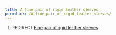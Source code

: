 ```yaml
---
title: A fine pair of rigid leather sleeves
permalink: /A_fine_pair_of_rigid_leather_sleeves/
---
```


1.  REDIRECT [Fine pair of rigid leather
    sleeves](Fine_pair_of_rigid_leather_sleeves "wikilink")